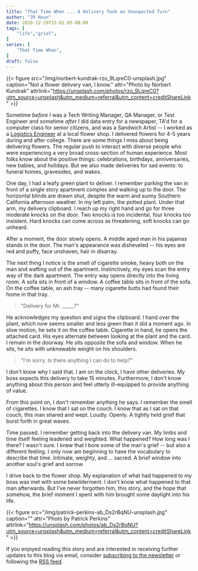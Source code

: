 ```yaml
---
title: "That Time When ... A Delivery Took an Unexpected Turn"
author: "JR Houn"
date: 2020-12-29T15:01:05-08:00
tags: [
    "life","grief",
]
series: [
    "That Time When",
]
draft: false
---
```


{{< figure src="/img/norbert-kundrak-rzo_9LqreC0-unsplash.jpg" caption="Not a flower delivery van, I know." attr="Photo by Norbert Kundrak" attrlink="https://unsplash.com/photos/rzo_9LqreC0?utm_source=unsplash&utm_medium=referral&utm_content=creditShareLink" >}}

Sometime *before* I was a Tech Writing Manager, QA Manager, or Test Engineer and sometime *after* I did data entry for a newspaper, TA'd for a computer class for senior citizens, and was a Sandwich Artist -- I worked as a [Logistics Engineer](https://www.google.com/search?q=flower+delivery+guy&rlz=1C1CHBF_enUS733US733&sxsrf=ALeKk02cRmzjQx5gWKYuOmavanXmy50b4A:1609281796927&source=lnms&tbm=isch&sa=X&ved=2ahUKEwi4i-XuofTtAhWWIDQIHdgHB5MQ_AUoAXoECBMQAw&biw=768&bih=695&dpr=1.25) at a local flower shop. I delivered flowers for 4-5 years during and after college. There are some things I miss about being delivering flowers. The regular push to interact with diverse people who were experiencing a very broad cross-section of human experience. Most folks know about the positive things: celebrations, birthdays, anniversaries, new babies, and holidays. But we also made deliveries for sad events: to funeral homes, gravesides, and wakes.

One day, I had a leafy green plant to deliver. I remember parking the van in front of a single story apartment complex and walking up to the door. The horizontal blinds are drawn shut, despite the warm and sunny Southern California afternoon weather. In my left palm, the potted plant. Under that arm, my delivery clipboard. I reach up my right hand and go for three moderate knocks on the door. Two knocks is too incidental, four knocks too insistent. Hard knocks can come across as threatening, soft knocks can go unheard.

After a moment, the door slowly opens. A middle aged man in his pajamas stands in the door. The man's appearance was disheveled -- his eyes are red and puffy, face unshaven, hair in disarray.

The next thing I notice is the smell of cigarette smoke, heavy both on the man and wafting out of the apartment. Instinctively, my eyes scan the entry way of the dark apartment. The entry way opens directly into the living room. A sofa sits in front of a window. A coffee table sits in front of the sofa. On the coffee table, an ash tray -- many cigarette butts had found their home in that tray.

> "Delivery for Mr. _____?"

He acknowledges my question and signs the clipboard. I hand over the plant, which now seems smaller and less green than it did a moment ago. In slow motion, he sets it on the coffee table. Cigarette in hand, he opens the attached card. His eyes alternate between looking at the plant and the card. I remain in the doorway. He sits opposite the sofa and window. When he sits, he sits with unknowable weight on his shoulders.

> "I'm sorry. Is there anything I can do to help?"

I don't know why I said that. I am on the clock, I have other deliveries. My boss expects this delivery to take 15 minutes. Furthermore, I don't know anything about this person and feel utterly ill-equipped to provide anything of value.

From this point on, I don't remember anything he says.  I remember the smell of cigarettes. I know that I sat on the couch. I know that as I sat on that couch, this man shared and wept. Loudly. Openly. A tightly held grief that burst forth in great waves.

Time passed. I remember getting back into the delivery van. My limbs and time itself feeling leadened and weighted. What happened? How long was I there? I wasn't sure. I knew that I bore some of the man's grief -- but also a different feeling. I only now am beginning to have the vocabulary to describe that time. Intimate, weighty, and ... sacred. A brief window into another soul's grief and sorrow.

I drive back to the flower shop. My explanation of what had happened to my boss was met with some bewilderment. I don't know what happened to that man afterwards. But I've never forgotten him, this story, and the hope that somehow, the brief moment I spent with him brought some daylight into his life.

{{< figure src="/img/patrick-perkins-ab_Ds2rBqNU-unsplash.jpg" caption="" attr="Photo by Patrick Perkins" attrlink="https://unsplash.com/photos/ab_Ds2rBqNU?utm_source=unsplash&utm_medium=referral&utm_content=creditShareLink" >}}

If you enjoyed reading this story and are interested in receiving further updates to this blog via email, consider [subscribing to the newsletter](https://www.tinyletter.com/jrhoun) or following the [RSS feed](/index.xml).
